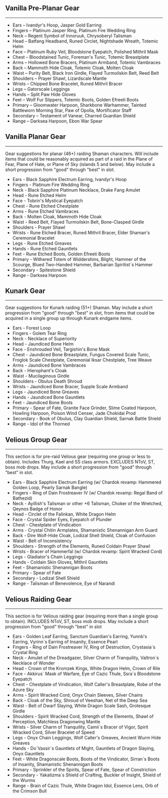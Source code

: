 ## Vanilla Pre-Planar Gear

---
* Ears – Ivandyr's Hoop, Jasper Gold Earring
* Fingers – Platinum Jasper Ring, Platinum Fire Wedding Ring
* Neck – Regent Symbol of Innoruuk, Chrysoberyl Talisman
* Head – Batfang Headband, Runed Circlet, Nightshade Wreath, Totemic Helm
* Face – Platinum Ruby Veil, Bloodstone Eyepatch, Polished Mithril Mask
* Chest – Bloodstained Tunic, Foreman's Tunic, Totemic Breastplate
* Arms – Hollowed Bone Bracers, Platinum Armband, Totemic Vambraces
* Back – Mammoth Hide Cloak, Totemic Cloak, Molten Cloak
* Waist – Purity Belt, Black Iron Girdle, Flayed Turmoilskin Belt, Reed Belt
* Shoulders – Prayer Shawl, Lizardscale Mantle
* Wrists – Chipped Bone Bracelet, Runed Mithril Bracer
* Legs – Gatorscale Leggings
* Hands – Split Paw Hide Gloves
* Feet – Wolf Fur Slippers, Totemic Boots, Golden Efreeti Boots
* Primary – Gloomwater Harpoon, Sharkbone Warhammer, Tainted Battleworn Morning Star, Paw of Opolla, Mortificator Staff
* Secondary – Testament of Vanear, Charred Guardian Shield
* Range – Darksea Harpoon, Ebon War Spear

## Vanilla Planar Gear

---
Gear suggestions for planar (46+) raiding Shaman characters. Will include items that could be reasonably acquired as part of a raid in the Plane of Fear, Plane of Hate, or Plane of Sky (islands 5 and below). May include a short progression from "good" through "best" in slot.

* Ears - Black Sapphire Electrum Earring, Ivandyr's Hoop
* Fingers - Platinum Fire Wedding Ring
* Neck - Black Sapphire Platinum Necklace, Drake Fang Amulet
* Head - Rune Etched Helm
* Face - Tobrin's Mystical Eyepatch
* Chest - Rune Etched Chestplate
* Arms - Rune Etched Vambraces
* Back - Molten Cloak, Mammoth Hide Cloak
* Waist - Reed Belt, Flayed Turmoilskin Belt, Bone-Clasped Girdle
* Shoulders - Prayer Shawl
* Wrists - Rune Etched Bracer, Runed Mithril Bracer, Elder Shaman's Ceremonial Bracelet
* Legs - Rune Etched Greaves
* Hands - Rune Etched Gauntlets
* Feet - Rune Etched Boots, Golden Efreeti Boots
* Primary - Withered Totem of Widdershins, Blight, Hammer of the Scourge, Blued Two-Handed Hammer, Barbarian Spiritist`s Hammer
* Secondary - Spitestone Shield
* Range - Darksea Harpoon

## Kunark Gear

---
Gear suggestions for Kunark raiding (51+) Shaman. May include a short progression from "good" through "best" in slot, from items that could be acquired in a single group up through Kunark endgame items. 

* Ears - Forest Loop
* Fingers - Golem Tear Ring
* Neck - Necklace of Superiority
* Head - Jaundiced Bone Helm
* Face - Enshrouded Veil, Targishin's Bone Mask
* Chest - Jaundiced Bone Breastplate, Fungus Covered Scale Tunic, Froglok Scale Chestplate, Ceremonial Iksar Chestplate, Tree Weave
* Arms - Jaundiced Bone Vambraces
* Back - Hierophant's Cloak
* Waist - Mucilaginous Girdle
* Shoulders - Obulus Death Shroud
* Wrists - Jaundiced Bone Bracer, Supple Scale Armband
* Legs - Jaundiced Bone Greaves
* Hands - Jaundiced Bone Gauntlets
* Feet - Jaundiced Bone Boots
* Primary - Spear of Fate, Granite Face Grinder, Slime Coated Harpoon, Howling Harpoon, Poison Wind Censer, Jade Chokidai Prod
* Secondary - Book of Obulus, Clay Guardian Shield, Sarnak Battle Shield
* Range - Idol of the Thorned

## Velious Group Gear

---
This section is for pre-raid Velious gear (requiring one group or less to obtain). Includes Thurg, Kael and SS class armors. EXCLUDES NToV, ST, boss mob drops. May include a short progression from "good" through "best" in slot. 

* Ears - Black Sapphire Electrum Earring (w/ Chardok revamp: Hammered Golden Loop, Pearly Sarnak Bangle)
* Fingers - Ring of Dain Frostreaver IV (w/ Chardok revamp: Regal Band of Bathezid)
* Neck - Ayillish's Talisman or other +6 Talisman, Choker of the Wretched, Qeynos Badge of Honor
* Head - Circlet of the Falinkan, White Dragon Helm
* Face - Crystal Spider Eyes, Eyepatch of Plunder
* Chest - Chestplate of Vindication
* Arms - Crystal Chitin Armplates, Shamanistic Shenannigan Arm Guard
* Back - Dire Wolf-Hide Cloak, Lodizal Shell Shield, Cloak of Confusion
* Waist - Belt of Inconsistency
* Shoulders - Strength of the Elements, Runed Coldain Prayer Shawl
* Wrists - Bracer of Hammerfal (w/ Chardok revamp: Spirit Wracked Cord)
* Legs - Gladiator's Chain Leggings
* Hands - Coldain Skin Gloves, Mithril Gauntlets
* Feet - Shamanistic Shenannigan Boots
* Primary - Spear of Fate
* Secondary - Lodizal Shell Shield
* Range - Talisman of Benevolence, Eye of Narandi

## Velious Raiding Gear

---
This section is for Velious raiding gear (requiring more than a single group to obtain). INCLUDES NToV, ST, boss mob drops. May include a short progression from "good" through "best" in slot

* Ears - Golden Leaf Earring, Sanctum Guardian's Earring, Yunnb's Earring, Vyrinn`s Earring of Insanity, Essence Pearl
* Fingers - Ring of Dain Frostreaver IV, Ring of Destruction, Crystasia`s Crystal Ring
* Neck - Amulet of the Dreadgazer, Silver Charm of Tranquility, Valtron`s Necklace of Wonder
* Head - Crown of the Kromzek Kings, White Dragon Helm, Crown of Rile
* Face - Akkirus\` Mask of Warfare, Eye of Cazic Thule, Ssra`s Bloodstone Eyepatch
* Chest - Chestplate of Vindication, Wolf Caller's Breastplate, Robe of the Azure Sky
* Arms - Spirit Wracked Cord, Onyx Chain Sleeves, Silver Chains
* Back - Cloak of the Sky, Shroud of Veeshan, Net of the Deep Sea
* Waist - Belt of Dwarf Slaying, White Dragon Scale Sash, Grotesque Girdle
* Shoulders - Spirit Wracked Cord, Strength of the Elements, Shawl of Perception, Matchless Dragonwing Mantle
* Wrists - Silver Charm of Tranquility, Camii`s Bracer of Vigor, Spirit Wracked Cord, Silver Bracelet of Speed
* Legs - Onyx Chain Leggings, Wolf Caller's Greaves, Ancient Wurm Hide Greaves
* Hands - Do\`Vassir`s Gauntlets of Might, Gauntlets of Dragon Slaying, Onyx Gauntlets
* Feet - White Dragonscale Boots, Boots of the Vindicator, Sirran`s Boots of Insanity, Shamanistic Shenannigan Boots
* Primary - Sprinkler of the Spirits, Spear of Fate, Spear of Constriction
* Secondary - Yakatizma`s Shield of Crafting, Buckler of Insight, Shield of the Wurms
* Range - Brain of Cazic Thule, White Dragon Idol, Essence Lens, Orb of the Crimson Bull
